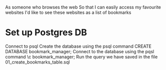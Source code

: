 As someone who browses the web
So that I can easily access my favourite websites
I'd like to see these websites as a list of bookmarks

# Set up Postgres DB
Connect to psql
Create the database using the psql command CREATE DATABASE bookmark_manager;
Connect to the database using the pqsl command \c bookmark_manager;
Run the query we have saved in the file 01_create_bookmarks_table.sql
